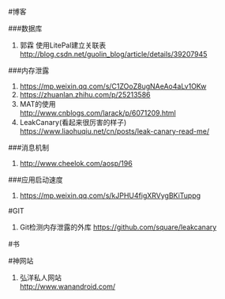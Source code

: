 #博客

###数据库

1. 郭霖 使用LitePal建立关联表 <http://blog.csdn.net/guolin_blog/article/details/39207945>
 
###内存泄露
1. <https://mp.weixin.qq.com/s/C1ZOoZ8ugNAeAo4aLv1OKw>
2. <https://zhuanlan.zhihu.com/p/25213586>
2. MAT的使用 </br><http://www.cnblogs.com/larack/p/6071209.html>
3. LeakCanary(看起来很厉害的样子) </br><https://www.liaohuqiu.net/cn/posts/leak-canary-read-me/>

###消息机制
1. <http://www.cheelok.com/aosp/196>

###应用启动速度
1. <https://mp.weixin.qq.com/s/kJPHU4figXRVygBKiTuppg>

#GIT

1. Git检测内存泄露的外库
<https://github.com/square/leakcanary>

#书

#神网站
1. 弘洋私人网站 </br><http://www.wanandroid.com/>
